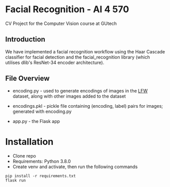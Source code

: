 # Facial Recognition - AI 4 570
CV Project for the Computer Vision course at GUtech

## Introduction 
We have implemented a facial recognition workflow using the Haar Cascade classifier for facial detection and the facial_recognition library (which utilises dlib's ResNet-34 encoder architecture). 

## File Overview
- encoding.py - used to generate encodings of images in the [LFW](http://vis-www.cs.umass.edu/lfw/) dataset, along with other images added to the dataset

- encodings.pkl - pickle file containing (encoding, label) pairs for images; generated with encoding.py

- app.py - the Flask app

# Installation
- Clone repo
- Requirements: Python 3.8.0
- Create venv and activate, then run the following commands
```
pip install -r requirements.txt
flask run
```

